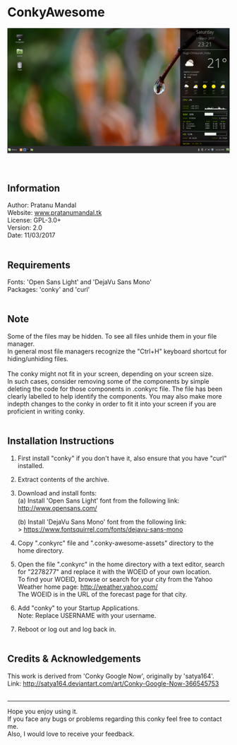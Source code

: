 # ConkyAwesome

![Screenshot 1](./screenshots/screenshot1.png)
<br/><br/><br/>

Information
-----------

Author:    Pratanu Mandal<br/>
Website:   www.pratanumandal.tk<br/>
License:   GPL-3.0+<br/>
Version:   2.0<br/>
Date:      11/03/2017<br/><br/>



Requirements
------------

Fonts:     'Open Sans Light' and 'DejaVu Sans Mono'<br/>
Packages:  'conky' and 'curl'<br/><br/>



Note
----

Some of the files may be hidden. To see all files unhide them in your file manager.<br/>
In general most file managers recognize the "Ctrl+H" keyboard shortcut for hiding/unhiding files.<br/>
<br/>
The conky might not fit in your screen, depending on your screen size.<br/>
In such cases, consider removing some of the components by simple deleting the code for those components in .conkyrc file.
The file has been clearly labelled to help identify the components. You may also make more indepth changes to the conky in order to fit it into your screen if you are proficient in writing conky.<br/><br/>




Installation Instructions
-------------------------

1. First install "conky" if you don't have it, also ensure that you have "curl" installed.<br/>


2. Extract contents of the archive.<br/>


3. Download and install fonts:<br/>
    &#x09;(a) Install 'Open Sans Light' font from the following link:<br/>
    &#x09;&#x09;http://www.opensans.com/<br/>

    (b) Install 'DejaVu Sans Mono' font from  the following link:<br/>
           > https://www.fontsquirrel.com/fonts/dejavu-sans-mono<br/>


3. Copy ".conkyrc" file and ".conky-awesome-assets" directory to the home directory.<br/>


4. Open the file ".conkyrc" in the home directory with a text editor, search for "2278277" and replace it with the WOEID of your own location.<br/>
   To find your WOEID, browse or search for your city from the Yahoo Weather home page:  http://weather.yahoo.com/<br/>
   The WOEID is in the URL of the forecast page for that city.<br/>


5. Add "conky" to your Startup Applications.<br/>
   Note: Replace USERNAME with your username.<br/>


6. Reboot or log out and log back in.<br/><br/>



Credits & Acknowledgements
--------------------------

This work is derived from 'Conky Google Now', originally by 'satya164'.<br/>
Link: http://satya164.deviantart.com/art/Conky-Google-Now-366545753<br/><br/>


------------------------------------------------------------------------------

Hope you enjoy using it.<br/>
If you face any bugs or problems regarding this conky feel free to contact me.<br/>
Also, I would love to receive your feedback.<br/>
